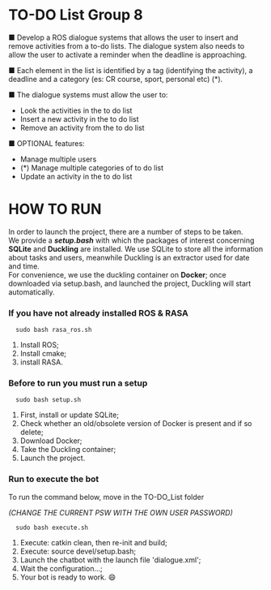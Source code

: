 # TO-DO List Group 8

■ Develop a ROS dialogue systems that allows the user to insert and remove activities from a to-do lists. The dialogue system also needs to allow the user to activate a reminder when the deadline is approaching.

■ Each element in the list is identified by a tag (identifying the activity), a deadline and a category (es: CR course, sport, personal etc) (\*).

■ The dialogue systems must allow the user to:

- Look the activities in the to do list
- Insert a new activity in the to do list
- Remove an activity from the to do list

■ OPTIONAL features:

- Manage multiple users
- (\*) Manage multiple categories of to do list
- Update an activity in the to do list

# HOW TO RUN

In order to launch the project, there are a number of steps to be taken.<br />
We provide a **_setup.bash_** with which the packages of interest concerning **SQLite** and **Duckling** are installed.
We use SQLite to store all the information about tasks and users, meanwhile Duckling is an extractor used for date and time.<br />
For convenience, we use the duckling container on **Docker**; once downloaded via setup.bash, and launched the project, Duckling will start automatically.
<br />

### If you have not already installed ROS & RASA

      sudo bash rasa_ros.sh

1. Install ROS;
2. Install cmake;
3. install RASA.

### Before to run you must run a setup

      sudo bash setup.sh

1. First, install or update SQLite;
2. Check whether an old/obsolete version of Docker is present and if so delete;
3. Download Docker;
4. Take the Duckling container;
5. Launch the project.

### Run to execute the bot

To run the command below, move in the TO-DO_List folder

*_(CHANGE THE CURRENT PSW WITH THE OWN USER PASSWORD)_*

      sudo bash execute.sh

1. Execute: catkin clean, then re-init and build;
2. Execute: source devel/setup.bash;
3. Launch the chatbot with the launch file 'dialogue.xml';
4. Wait the configuration...;
5. Your bot is ready to work. :smile:
